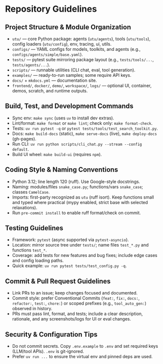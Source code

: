 # Repository Guidelines

## Project Structure & Module Organization
- `utu/` — core Python package: agents (`utu/agents`), tools (`utu/tools`), config loaders (`utu/config`), env, tracing, ui, utils.
- `configs/` — YAML configs for models, toolkits, and agents (e.g., `configs/agents/simple/base.yaml`).
- `tests/` — pytest suite mirroring package layout (e.g., `tests/tools/...`, `tests/agents/...`).
- `scripts/` — runnable utilities (CLI chat, eval, tool generation).
- `examples/` — ready-to-run samples; some require API keys.
- `docs/` + `mkdocs.yml` — documentation site.
- `frontend/`, `docker/`, `demo/`, `workspace/`, `logs/` — optional UI, container, demos, scratch, and runtime outputs.

## Build, Test, and Development Commands
- Sync env: `make sync` (uses `uv` to install dev extras).
- Lint/format: `make format` or `make lint`; check only: `make format-check`.
- Tests: `uv run pytest -q` or `pytest tests/tools/test_search_toolkit.py`.
- Docs: `make build-docs` (static), `make serve-docs` (live), `make deploy-docs` (gh-pages).
- Run CLI: `uv run python scripts/cli_chat.py --stream --config default`.
- Build UI wheel: `make build-ui` (requires `npm`).

## Coding Style & Naming Conventions
- Python 3.12; line length 120 (ruff). Use Google-style docstrings.
- Naming: modules/files `snake_case.py`; functions/vars `snake_case`; classes `CamelCase`.
- Imports: first-party recognized as `utu` (ruff isort). Keep functions small and typed where practical (mypy enabled, strict base with selected relaxations).
- Run `pre-commit install` to enable ruff format/check on commit.

## Testing Guidelines
- Framework: `pytest` (async supported via `pytest-asyncio`).
- Location: mirror source tree under `tests/`; name files `test_*.py` and functions `test_*`.
- Coverage: add tests for new features and bug fixes; include edge cases and config loading paths.
- Quick example: `uv run pytest tests/test_config.py -q`.

## Commit & Pull Request Guidelines
- Link PRs to an issue; keep changes focused and documented.
- Commit style: prefer Conventional Commits (`feat:`, `fix:`, `docs:`, `refactor:`, `test:`, `chore:`) or scoped prefixes (e.g., `tool_auto_gen:`) observed in history.
- PRs must pass lint, format, and tests; include a clear description, rationale, and any screenshots/logs for UI or eval changes.

## Security & Configuration Tips
- Do not commit secrets. Copy `.env.example` to `.env` and set required keys (LLM/tool APIs). `.env` is git-ignored.
- Prefer `uv run ...` to ensure the virtual env and pinned deps are used.
